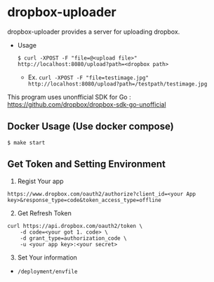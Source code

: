 # dropbox-uploader
dropbox-uploader provides a server for uploading dropbox.
- Usage
  ```
  $ curl -XPOST -F "file=@<upload file>" http://localhost:8080/upload?path=<dropbox path>
  ```
  - Ex. `curl -XPOST -F "file=testimage.jpg" http://localhost:8080/upload?path=/testpath/testimage.jpg`

This program uses unonfficial SDK for Go : https://github.com/dropbox/dropbox-sdk-go-unofficial

## Docker Usage (Use docker compose)
```
$ make start
```

## Get Token and Setting Environment
1. Regist Your app
```
https://www.dropbox.com/oauth2/authorize?client_id=<your App key>&response_type=code&token_access_type=offline
```

2. Get Refresh Token
```
curl https://api.dropbox.com/oauth2/token \
    -d code=<your got 1. code> \
    -d grant_type=authorization_code \
    -u <your app key>:<your secret>
```

3. Set Your information
- `/deployment/envfile`
